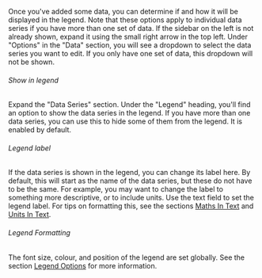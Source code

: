 Once you've added some data, you can determine if and how it will be displayed in the legend. Note that these options apply to individual data series if you have more than one set of data. If the sidebar on the left is not already shown, expand it using the small right arrow in the top left. Under "Options" in the "Data" section, you will see a dropdown to select the data series you want to edit. If you only have one set of data, this dropdown will not be shown.

###### Show in legend

Expand the "Data Series" section. Under the "Legend" heading, you'll find an option to show the data series in the legend. If you have more than one data series, you can use this to hide some of them from the legend. It is enabled by default.

###### Legend label

If the data series is shown in the legend, you can change its label here. By default, this will start as the name of the data series, but these do not have to be the same. For example, you may want to change the label to something more descriptive, or to include units. Use the text field to set the legend label. For tips on formatting this, see the sections [Maths In Text](#maths-in-text) and [Units In Text](#units-in-text).

###### Legend Formatting

The font size, colour, and position of the legend are set globally. See the section [Legend Options](#legend-options) for more information.